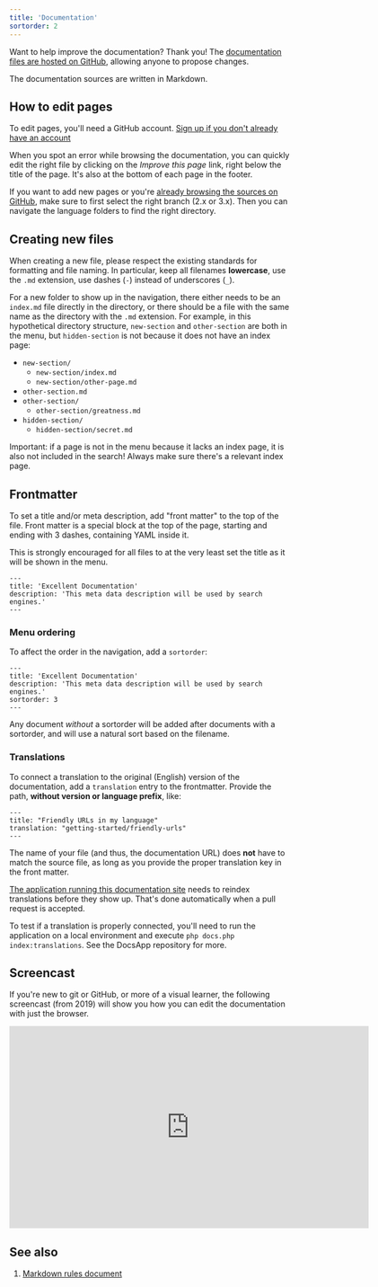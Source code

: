 ```yaml
---
title: 'Documentation'
sortorder: 2
---
```


Want to help improve the documentation? Thank you! The [documentation files are hosted on GitHub](https://github.com/modxorg/Docs), allowing anyone to propose changes. 

The documentation sources are written in Markdown.

## How to edit pages

To edit pages, you'll need a GitHub account. [Sign up if you don't already have an account](https://github.com/)

When you spot an error while browsing the documentation, you can quickly edit the right file by clicking on the _Improve this page_ link, right below the title of the page. It's also at the bottom of each page in the footer.

If you want to add new pages or you're [already browsing the sources on GitHub](https://github.com/modxorg/Docs), make sure to first select the right branch (2.x or 3.x). Then you can navigate the language folders to find the right directory.

## Creating new files

When creating a new file, please respect the existing standards for formatting and file naming. In particular, keep all filenames **lowercase**, use the `.md` extension, use dashes (`-`) instead of underscores (`_`).

For a new folder to show up in the navigation, there either needs to be an `index.md` file directly in the directory, or there should be a file with the same name as the directory with the `.md` extension. For example, in this hypothetical directory structure, `new-section` and `other-section` are both in the menu, but `hidden-section` is not because it does not have an index page:

- `new-section/`
    - `new-section/index.md`
    - `new-section/other-page.md`
- `other-section.md`
- `other-section/`
    - `other-section/greatness.md`
- `hidden-section/`
    - `hidden-section/secret.md`
    
Important: if a page is not in the menu because it lacks an index page, it is also not included in the search! Always make sure there's a relevant index page.

## Frontmatter

To set a title and/or meta description, add "front matter" to the top of the file. Front matter is a special block at the top of the page, starting and ending with 3 dashes, containing YAML inside it.

This is strongly encouraged for all files to at the very least set the title as it will be shown in the menu.

``` plain
---
title: 'Excellent Documentation'
description: 'This meta data description will be used by search engines.'
---
```

### Menu ordering

To affect the order in the navigation, add a `sortorder`: 

``` plain
---
title: 'Excellent Documentation'
description: 'This meta data description will be used by search engines.'
sortorder: 3
---
```

Any document _without_ a sortorder will be added after documents with a sortorder, and will use a natural sort based on the filename.

### Translations

To connect a translation to the original (English) version of the documentation, add a `translation` entry to the frontmatter. Provide the path, **without version or language prefix**, like:

``` plain
---
title: "Friendly URLs in my language"
translation: "getting-started/friendly-urls"
---
```

The name of your file (and thus, the documentation URL) does **not** have to match the source file, as long as you provide the proper translation key in the front matter.

[The application running this documentation site](https://github.com/modxorg/DocsApp) needs to reindex translations before they show up. That's done automatically when a pull request is accepted. 

To test if a translation is properly connected, you'll need to run the application on a local environment and execute `php docs.php index:translations`. See the DocsApp repository for more.

## Screencast

If you're new to git or GitHub, or more of a visual learner, the following screencast (from 2019) will show you how you can edit the documentation with just the browser.

<iframe sandbox="allow-same-origin allow-forms allow-popups allow-scripts" src="https://player.vimeo.com/video/330122657?byline=0" width="640" height="360" frameborder="0" allow="autoplay; fullscreen" allowfullscreen></iframe>

## See also

1. [Markdown rules document](https://github.com/DavidAnson/markdownlint/blob/main/doc/Rules.md)
